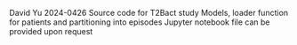 David Yu 2024-0426
Source code for T2Bact study
Models, loader function for patients and partitioning into episodes
Jupyter notebook file can be provided upon request
